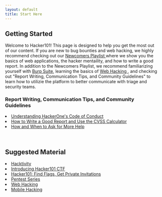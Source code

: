 ```yaml
---
layout: default
title: Start Here
---
```

<div class="container-fluid pt-3">
  <div class="row">
    <div class="col-md-7 mb-4 pb-2">
      <div class="mb-0">
        <h2 class="display-5">Getting Started</h2>
      </div>
      Welcome to Hacker101! This page is designed to help you get the most out of our content. If you are new to bug bounties and web hacking, we highly recommend checking out our <a href="/playlists/newcomers"> Newcomers Playlist </a> where we show you the basics of web applications, the hacker mentaility, and how to write a good report. In addition to the Newcomers Playlist, we recommend familiarizing yourself with <a href="/playlists/burp_suite"> Burp Suite</a>, learning the basics of <a href="/playlists/web_hacking"> Web Hacking </a>, and checking out "Report Writing, Communication Tips, and Community Guidelines" to learn how to utilizie the platform to better communicate with triage and security teams. <br>
      </div>
    <div class="col-md-4 mb-4 pb-2 border-left border-success">
      <h3> Report Writing, Communication Tips, and Community Guidelines</h3>
        <li><a href="/resources/articles/code_of_conduct">Understanding HackerOne's Code of Conduct</a></li>
        <li><a href="/resources/articles/writing_a_report_and_cvss">How to Write a Good Report and Use the CVSS Calculator</a></li>
        <li><a href="/resources/articles/asking_for_help">How and When to Ask for More Help</a></li> <br><br>
    <h2>Suggested Material</h2>
        <li><a href="https://hackerone.com/hacktivity">Hacktivity</a></li>
        <li><a href="https://www.hackerone.com/blog/Introducing-Hacker101-CTF">Introducing Hacker101 CTF</a></li>
        <li><a href="/playlists/burp_suite">Hacker101: Find Flags, Get Private Invitations</a></li>
        <li><a href="/playlists/pentesting_series">Pentest Series</a></li>
        <li><a href="/playlists/web_hacking">Web Hacking</a></li>
        <li><a href="/playlists/mobile_hacking">Mobile Hacking</a></li>
  </div>
</div>
